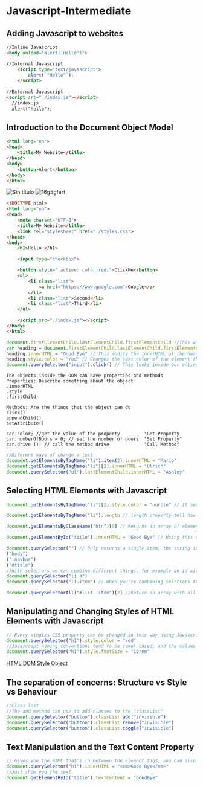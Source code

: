 # Javascript-Intermediate

## Adding Javascript to websites
```html
//Inline Javascript
<body onload="alert('Hello')">

//Internal Javascript
    <script type="text/javascript">
        alert(`"Hello"`);
    </script>
  
//External Javascript
<script src="./index.js"></script>
  //index.js
  alert("hello");
```

## Introduction to the Document Object Model
```html
<html lang="en">
<head>
    <title>My Website</title>
</head>
<body>
    <button>Alert</button>
</body>
</html>
```
![Sin título](https://user-images.githubusercontent.com/93165649/151464612-50654f1c-b890-40e7-b668-1660722239ef.png)
![16g5gfert](https://user-images.githubusercontent.com/93165649/151465209-5f24c04d-e73c-478b-bff2-8fe82563d382.png)
```html
<!DOCTYPE html>
<html lang="en">
<head>
    <meta charset="UTF-8">
    <title>My Website</title>
    <link rel="stylesheet" href="./styles.css">
</head>
<body>
    <h1>Hello </h1>

    <input type="checkbox">

    <button style=":active: color:red;">ClickMe</button>
    <ul>
        <li class="list">
            <a href="https://www.google.com">Google</a>
        </li>
        <li class="list">Second</li>
        <li class="list">Third</li>
    </ul>

    <script src="./index.js"></script>
</body>
</html>
```
```javascript
document.firstElementChild.lastElementChild.firstElementChild //This will select the "<h1>Hello</h1>" tag thats inside the body
var heading = document.firstElementChild.lastElementChild.firstElementChild // This will save it inside the variable "heading" the DOM line of code
heading.innerHTML = "Good Bye" // This modify the innerHTML of the heading
heading.style.color = "red" // Changes the text color of the element that is selected to red
document.querySelector("input").click() // This looks inside our entire document for the object that has the selector of "input" and call a method "click". click simulates a mouse click
```
```
The objects inside the DOM can have properties and methods
Properties: Describe something about the object
.innerHTML
.style
.firstChild

Methods: Are the things that the object can do
click()
appendChild()
setAttribute()

car.color; //get the value of the property         "Get Property
car.numberOfDoors = 0; // set the number of doors  "Set Property" 
car.drive (); // call the method drive             "Call Method"
```
```javascript
//Diferent ways of change a text
document.getElementsByTagName("li").item(2).innerHTML = "Mario"
document.getElementsByTagName("li")[2].innerHTML = "Ulrich"
document.querySelector("ul").lastElementChild.innerHTML = "Ashley"
```

## Selecting HTML Elements with Javascript
```javascript
document.getElementsByTagName("li")[2].style.color = "purple" // It searches for the element with a particular tag name, the result is an array

document.getElementsByTagName("li").length // length property tell how many items are in the array

document.getElementsByClassName("btn")[0] // Returns an array of element with a particular class name

document.getElementById("title").innerHTML = "Good Bye" // Using this method you only get back one item instead of an array

document.querySelector("") // Only returns a single item, the string inside the parentheses is a selector
("body")
(".navbar")
("#title")
//With selectors we can combine different things, for example an id with a class, or a class with an element
document.querySelector("li a")
document.querySelector("li.item") // When you're combining selectors that occur in the same element there are no spaces

document.querySelectorAll("#list .item")[2] //Return an array with all of the objects that match that selector
```

## Manipulating and Changing Styles of HTML Elements with Javascript
```javascript
// Every singles CSS property can be changed in this way using Javascript, but the property names might look different
document.querySelector("h1").style.color = "red" 
//Javascript naming conventions tend to be camel cased, and the values have to be represented as strings
document.querySelector("h1").style.fontSize = "10rem"
```
[HTML DOM Style Object](https://www.w3schools.com/jsref/dom_obj_style.asp)

## The separation of concerns: Structure vs Style vs Behaviour
```javascript
//Class list
//The add method can use to add classes to the "classList"
document.querySelector("button").classList.add("invisible")
document.querySelector("button").classList.remove("invisible")
document.querySelector("button").classList.toggle("invisible")
```

## Text Manipulation and the Text Content Property
```javascript
// Gives you the HTML that's in between the element tags, you can also add HTML code on the fly
document.querySelector("h1").innerHTML = "<em>Good Bye</em>"
//Just show you the text
document.getElementById("title").textContent = "GoodBye"
```
